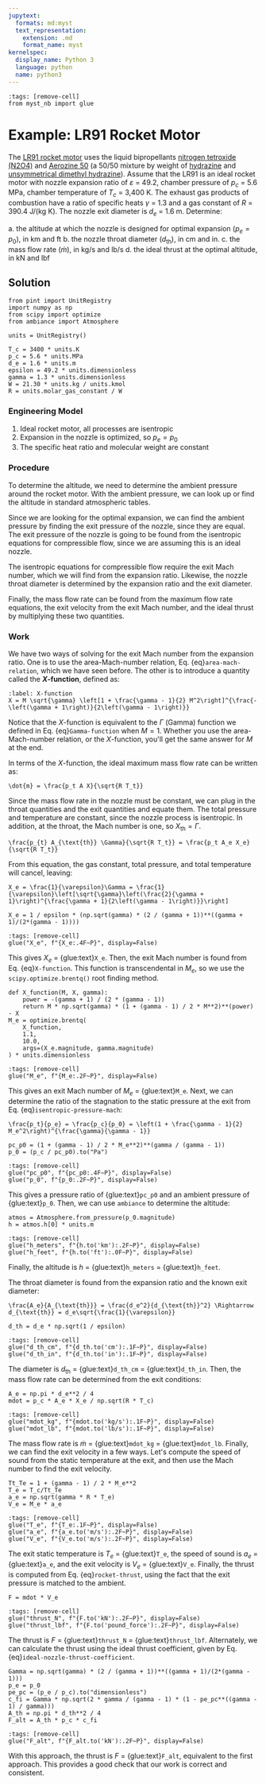 ```yaml
---
jupytext:
  formats: md:myst
  text_representation:
    extension: .md
    format_name: myst
kernelspec:
  display_name: Python 3
  language: python
  name: python3
---
```


```{code-cell}
:tags: [remove-cell]
from myst_nb import glue
```

# Example: LR91 Rocket Motor

<!-- This is based on Example 2.1 from Ward, Aerospace Propulsion Systems -->

The [LR91 rocket motor](https://en.wikipedia.org/wiki/LR91) uses the liquid bipropellants [nitrogen tetroxide (N2O4)](https://en.wikipedia.org/wiki/Dinitrogen_tetroxide#Use_as_a_rocket_propellant) and [Aerozine 50](https://en.wikipedia.org/wiki/Aerozine_50) (a 50/50 mixture by weight of [hydrazine](https://en.wikipedia.org/wiki/Hydrazine) and [unsymmetrical dimethyl hydrazine](https://en.wikipedia.org/wiki/Unsymmetrical_dimethylhydrazine)). Assume that the LR91 is an ideal rocket motor with nozzle expansion ratio of $\varepsilon$ = 49.2, chamber pressure of $p_c$ = 5.6 MPa, chamber temperature of $T_c$ = 3,400 K. The exhaust gas products of combustion have a ratio of specific heats $\gamma$ = 1.3 and a gas constant of $R$ = 390.4 J/(kg K). The nozzle exit diameter is $d_e$ = 1.6 m. Determine:

a. the altitude at which the nozzle is designed for optimal expansion ($p_e = p_0$), in km and ft
b. the nozzle throat diameter ($d_{\text{th}}$), in cm and in.
c. the mass flow rate ($\dot{m}$), in kg/s and lb/s
d. the ideal thrust at the optimal altitude, in kN and lbf

## Solution

```{code-cell}
from pint import UnitRegistry
import numpy as np
from scipy import optimize
from ambiance import Atmosphere

units = UnitRegistry()

T_c = 3400 * units.K
p_c = 5.6 * units.MPa
d_e = 1.6 * units.m
epsilon = 49.2 * units.dimensionless
gamma = 1.3 * units.dimensionless
W = 21.30 * units.kg / units.kmol
R = units.molar_gas_constant / W
```

### Engineering Model

1. Ideal rocket motor, all processes are isentropic
2. Expansion in the nozzle is optimized, so $p_e = p_0$
3. The specific heat ratio and molecular weight are constant

### Procedure

To determine the altitude, we need to determine the ambient pressure around the rocket motor. With the ambient pressure, we can look up or find the altitude in standard atmospheric tables.

Since we are looking for the optimal expansion, we can find the ambient pressure by finding the exit pressure of the nozzle, since they are equal. The exit pressure of the nozzle is going to be found from the isentropic equations for compressible flow, since we are assuming this is an ideal nozzle.

The isentropic equations for compressible flow require the exit Mach number, which we will find from the expansion ratio. Likewise, the nozzle throat diameter is determined by the expansion ratio and the exit diameter.

Finally, the mass flow rate can be found from the maximum flow rate equations, the exit velocity from the exit Mach number, and the ideal thrust by multiplying these two quantities.

### Work

We have two ways of solving for the exit Mach number from the expansion ratio. One is to use the area-Mach-number relation, Eq. {eq}`area-mach-relation`, which we have seen before. The other is to introduce a quantity called the **_X_-function**, defined as:

```{math}
:label: X-function
X = M \sqrt{\gamma} \left[1 + \frac{\gamma - 1}{2} M^2\right]^{\frac{-\left(\gamma + 1\right)}{2\left(\gamma - 1\right)}}
```

Notice that the $X$-function is equivalent to the $\Gamma$ (Gamma) function we defined in Eq. {eq}`Gamma-function` when $M = 1$. Whether you use the area-Mach-number relation, or the $X$-function, you'll get the same answer for $M$ at the end.

In terms of the $X$-function, the ideal maximum mass flow rate can be written as:

```{math}
\dot{m} = \frac{p_t A X}{\sqrt{R T_t}}
```

Since the mass flow rate in the nozzle must be constant, we can plug in the throat quantities and the exit quantities and equate them. The total pressure and temperature are constant, since the nozzle process is isentropic. In addition, at the throat, the Mach number is one, so $X_{\text{th}} = \Gamma$.

```{math}
\frac{p_{t} A_{\text{th}} \Gamma}{\sqrt{R T_t}} = \frac{p_t A_e X_e}{\sqrt{R T_t}}
```

From this equation, the gas constant, total pressure, and total temperature will cancel, leaving:

```{math}
X_e = \frac{1}{\varepsilon}\Gamma = \frac{1}{\varepsilon}\left[\sqrt{\gamma}\left(\frac{2}{\gamma + 1}\right)^{\frac{\gamma + 1}{2\left(\gamma - 1\right)}}\right]
```

```{code-cell}
X_e = 1 / epsilon * (np.sqrt(gamma) * (2 / (gamma + 1))**((gamma + 1)/(2*(gamma - 1))))
```

```{code-cell}
:tags: [remove-cell]
glue("X_e", f"{X_e:.4F~P}", display=False)
```

This gives $X_e$ = {glue:text}`X_e`. Then, the exit Mach number is found from Eq. {eq}`X-function`. This function is transcendental in $M_e$, so we use the `scipy.optimize.brentq()` root finding method.

```{code-cell}
def X_function(M, X, gamma):
    power = -(gamma + 1) / (2 * (gamma - 1))
    return M * np.sqrt(gamma) * (1 + (gamma - 1) / 2 * M**2)**(power) - X
M_e = optimize.brentq(
    X_function, 
    1.1,
    10.0,
    args=(X_e.magnitude, gamma.magnitude)
) * units.dimensionless
```

```{code-cell}
:tags: [remove-cell]
glue("M_e", f"{M_e:.2F~P}", display=False)
```

This gives an exit Mach number of $M_e$ = {glue:text}`M_e`. Next, we can determine the ratio of the stagnation to the static pressure at the exit from Eq. {eq}`isentropic-pressure-mach`:

```{math}
\frac{p_t}{p_e} = \frac{p_c}{p_0} = \left(1 + \frac{\gamma - 1}{2} M_e^2\right)^{\frac{\gamma}{\gamma - 1}}
```

```{code-cell}
pc_p0 = (1 + (gamma - 1) / 2 * M_e**2)**(gamma / (gamma - 1))
p_0 = (p_c / pc_p0).to("Pa")
```

```{code-cell}
:tags: [remove-cell]
glue("pc_p0", f"{pc_p0:.4F~P}", display=False)
glue("p_0", f"{p_0:.2F~P}", display=False)
```

This gives a pressure ratio of {glue:text}`pc_p0` and an ambient pressure of {glue:text}`p_0`. Then, we can use `ambiance` to determine the altitude:

```{code-cell}
atmos = Atmosphere.from_pressure(p_0.magnitude)
h = atmos.h[0] * units.m
```

```{code-cell}
:tags: [remove-cell]
glue("h_meters", f"{h.to('km'):.2F~P}", display=False)
glue("h_feet", f"{h.to('ft'):.0F~P}", display=False)
```

Finally, the altitude is $h$ = {glue:text}`h_meters` = {glue:text}`h_feet`.

The throat diameter is found from the expansion ratio and the known exit diameter:

```{math}
\frac{A_e}{A_{\text{th}}} = \frac{d_e^2}{d_{\text{th}}^2} \Rightarrow d_{\text{th}} = d_e\sqrt{\frac{1}{\varepsilon}}
```

```{code-cell}
d_th = d_e * np.sqrt(1 / epsilon)
```

```{code-cell}
:tags: [remove-cell]
glue("d_th_cm", f"{d_th.to('cm'):.1F~P}", display=False)
glue("d_th_in", f"{d_th.to('in'):.1F~P}", display=False)
```

The diameter is $d_{\text{th}}$ = {glue:text}`d_th_cm` = {glue:text}`d_th_in`. Then, the mass flow rate can be determined from the exit conditions:

```{code-cell}
A_e = np.pi * d_e**2 / 4
mdot = p_c * A_e * X_e / np.sqrt(R * T_c)
```

```{code-cell}
:tags: [remove-cell]
glue("mdot_kg", f"{mdot.to('kg/s'):.1F~P}", display=False)
glue("mdot_lb", f"{mdot.to('lb/s'):.1F~P}", display=False)
```

The mass flow rate is $\dot{m}$ = {glue:text}`mdot_kg` = {glue:text}`mdot_lb`. Finally, we can find the exit velocity in a few ways. Let's compute the speed of sound from the static temperature at the exit, and then use the Mach number to find the exit velocity.

```{code-cell}
Tt_Te = 1 + (gamma - 1) / 2 * M_e**2
T_e = T_c/Tt_Te
a_e = np.sqrt(gamma * R * T_e)
V_e = M_e * a_e
```

```{code-cell}
:tags: [remove-cell]
glue("T_e", f"{T_e:.1F~P}", display=False)
glue("a_e", f"{a_e.to('m/s'):.2F~P}", display=False)
glue("V_e", f"{V_e.to('m/s'):.2F~P}", display=False)
```

The exit static temperature is $T_e$ = {glue:text}`T_e`, the speed of sound is $a_e$ = {glue:text}`a_e`, and the exit velocity is $V_e$ = {glue:text}`V_e`. Finally, the thrust is computed from Eq. {eq}`rocket-thrust`, using the fact that the exit pressure is matched to the ambient.

```{code-cell}
F = mdot * V_e
```

```{code-cell}
:tags: [remove-cell]
glue("thrust_N", f"{F.to('kN'):.2F~P}", display=False)
glue("thrust_lbf", f"{F.to('pound_force'):.2F~P}", display=False)
```

The thrust is $F$ = {glue:text}`thrust_N` = {glue:text}`thrust_lbf`. Alternately, we can calculate the thrust using the ideal thrust coefficient, given by Eq. {eq}`ideal-nozzle-thrust-coefficient`.

```{code-cell}
Gamma = np.sqrt(gamma) * (2 / (gamma + 1))**((gamma + 1)/(2*(gamma - 1)))
p_e = p_0
pe_pc = (p_e / p_c).to("dimensionless")
c_fi = Gamma * np.sqrt(2 * gamma / (gamma - 1) * (1 - pe_pc**((gamma - 1) / gamma)))
A_th = np.pi * d_th**2 / 4
F_alt = A_th * p_c * c_fi
```

```{code-cell}
:tags: [remove-cell]
glue("F_alt", f"{F_alt.to('kN'):.2F~P}", display=False)
```

With this approach, the thrust is $F$ = {glue:text}`F_alt`, equivalent to the first approach. This provides a good check that our work is correct and consistent.
